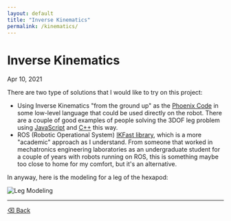 ```yaml
---
layout: default
title: "Inverse Kinematics"
permalink: /kinematics/
---
```


# Inverse Kinematics

Apr 10, 2021 

There are two type of solutions that I would like to try on this project:

- Using Inverse Kinematics "from the ground up" as the [Phoenix Code](https://github.com/KurtE/Phantom_Phoenix) in some low-level language that could be used directly on the robot. There are a couple of good examples of people solving the 3DOF leg problem using [JavaScript](https://github.com/mithi/hexapod-kinematics-library) and [C++](https://github.com/neuroprod/InsectRobotSimulation) this way.
- ROS (Robotic Operational System) [IKFast library](http://docs.ros.org/en/kinetic/api/moveit_tutorials/html/doc/ikfast/ikfast_tutorial.html), which is a more "academic" approach as I understand. From someone that worked in mechatronics engineering laboratories as an undergraduate student for a couple of years with robots running on ROS, this is something maybe too close to home for my comfort, but it's an alternative.

In anyway, here is the modeling for a leg of the hexapod:

![Leg Modeling](/assets/img/leg_model.png)

* * *

[⌫ Back](./../)